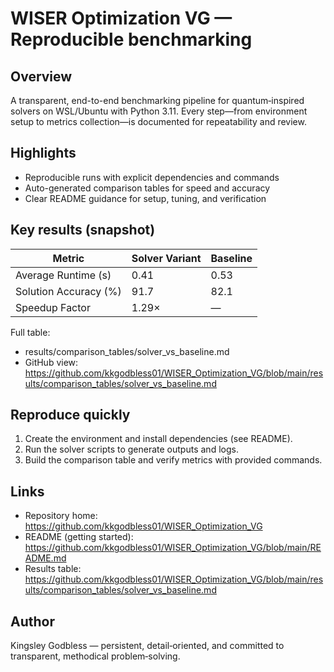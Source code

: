 # WISER Optimization VG — Reproducible benchmarking

## Overview
A transparent, end-to-end benchmarking pipeline for quantum‑inspired solvers on WSL/Ubuntu with Python 3.11. Every step—from environment setup to metrics collection—is documented for repeatability and review.

## Highlights
- Reproducible runs with explicit dependencies and commands
- Auto-generated comparison tables for speed and accuracy
- Clear README guidance for setup, tuning, and verification

## Key results (snapshot)
| Metric                | Solver Variant | Baseline |
|-----------------------|----------------|----------|
| Average Runtime (s) | 0.41 | 0.53 |
| Solution Accuracy (%) | 91.7 | 82.1 |
| Speedup Factor | 1.29× | — |

Full table:
- results/comparison_tables/solver_vs_baseline.md
- GitHub view: https://github.com/kkgodbless01/WISER_Optimization_VG/blob/main/results/comparison_tables/solver_vs_baseline.md

## Reproduce quickly
1. Create the environment and install dependencies (see README).
2. Run the solver scripts to generate outputs and logs.
3. Build the comparison table and verify metrics with provided commands.

## Links
- Repository home: https://github.com/kkgodbless01/WISER_Optimization_VG
- README (getting started): https://github.com/kkgodbless01/WISER_Optimization_VG/blob/main/README.md
- Results table: https://github.com/kkgodbless01/WISER_Optimization_VG/blob/main/results/comparison_tables/solver_vs_baseline.md

## Author
Kingsley Godbless — persistent, detail‑oriented, and committed to transparent, methodical problem‑solving.
